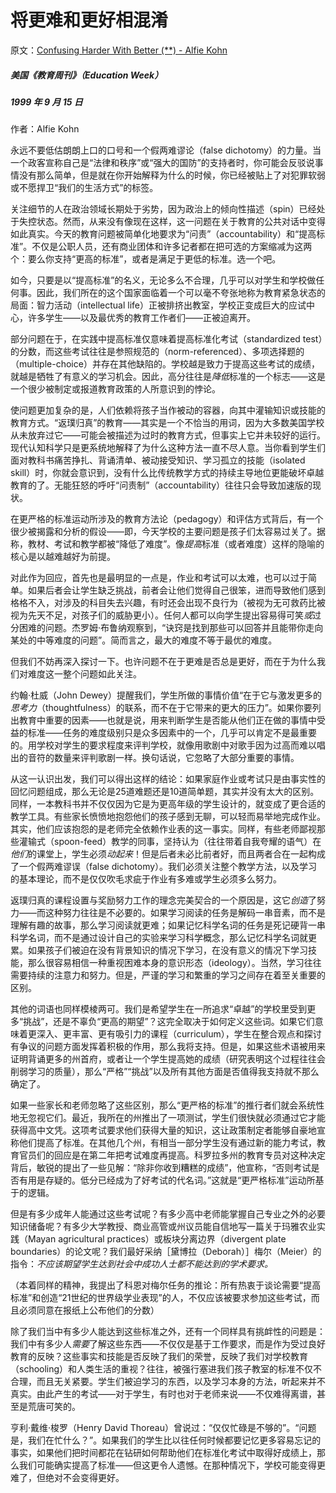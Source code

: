 # 将更难和更好相混淆

原文：[Confusing Harder With Better (**) - Alfie Kohn](https://www.alfiekohn.org/article/confusing-harder-better/)

##### 美国《教育周刊》（Education Week）

##### 1999 年 9 月 15 日

作者：Alfie Kohn

永远不要低估朗朗上口的口号和一个假两难谬论（false dichotomy）的力量。当一个政客宣称自己是“法律和秩序”或“强大的国防”的支持者时，你可能会反驳说事情没有那么简单，但是就在你开始解释为什么的时候，你已经被贴上了对犯罪软弱或不愿捍卫“我们的生活方式”的标签。

关注细节的人在政治领域长期处于劣势，因为政治上的倾向性描述（spin）已经处于失控状态。然而，从来没有像现在这样，这一问题在关于教育的公共对话中变得如此真实。今天的教育问题被简单化地要求为“问责”（accountability）和“提高标准”。不仅是公职人员，还有商业团体和许多记者都在把可选的方案缩减为这两个：要么你支持“更高的标准”，或者是满足于更低的标准。选一个吧。

如今，只要是以“提高标准”的名义，无论多么不合理，几乎可以对学生和学校做任何事。因此，我们所在的这个国家面临着一个可以毫不夸张地称为教育紧急状态的局面：智力活动（intellectual life）正被排挤出教室，学校正变成巨大的应试中心，许多学生——以及最优秀的教育工作者们——正被迫离开。

部分问题在于，在实践中提高标准仅意味着提高标准化考试（standardized test）的分数，而这些考试往往是参照规范的（norm-referenced）、多项选择题的（multiple-choice）并存在其他缺陷的。学校越是致力于提高这些考试的成绩，就越是牺牲了有意义的学习机会。因此，高分往往是*降低*标准的一个标志——这是一个很少被制定或报道教育政策的人所意识到的悖论。

使问题更加复杂的是，人们依赖将孩子当作被动的容器，向其中灌输知识或技能的教育方式。“返璞归真”的教育——其实是一个不恰当的用词，因为大多数美国学校从未放弃过它——可能会被描述为过时的教育方式，但事实上它并未较好的运行。现代认知科学只是更系统地解释了为什么这种方法一直不尽人意。当你看到学生们面对教科书痛苦挣扎、背诵清单、被动接受知识、学习孤立的技能（isolated skill）时，你就会意识到，没有什么比传统教学方式的持续主导地位更能破坏卓越教育的了。无能狂怒的呼吁“问责制”（accountability）往往只会导致加速版的现状。

在更严格的标准运动所涉及的教育方法论（pedagogy）和评估方式背后，有一个很少被揭露和分析的假设——即，今天学校的主要问题是孩子们太容易过关了。据称，教材、考试和教学都被“降低了难度”。像*提高*标准（或者难度）这样的隐喻的核心是以越难越好为前提。

对此作为回应，首先也是最明显的一点是，作业和考试可以太难，也可以过于简单。如果后者会让学生缺乏挑战，前者会让他们觉得自己很笨，进而导致他们感到格格不入，对涉及的科目失去兴趣，有时还会出现不良行为（被视为无可救药比被视为先天不足，对孩子们的威胁更小）。任何人都可以向学生提出容易得可笑*或*过分困难的问题。杰罗姆·布鲁纳观察到，“诀窍是找到那些可以回答并且能带你走向某处的中等难度的问题”。简而言之，最大的难度不等于最优的难度。

但我们不妨再深入探讨一下。也许问题不在于更难是否总是更好，而在于为什么我们对难度这一整个问题如此关注。

约翰·杜威（John Dewey）提醒我们，学生所做的事情价值“在于它与激发更多的*思考力*（thoughtfulness）的联系，而不在于它带来的更大的压力”。如果你要列出教育中重要的因素——也就是说，用来判断学生是否能从他们正在做的事情中受益的标准——任务的难度级别只是众多因素中的一个，几乎可以肯定不是最重要的。用学校对学生的要求程度来评判学校，就像用歌剧中对歌手因为过高而难以唱出的音符的数量来评判歌剧一样。换句话说，它忽略了大部分重要的事情。

从这一认识出发，我们可以得出这样的结论：如果家庭作业或考试只是由事实性的回忆问题组成，那么无论是25道难题还是10道简单题，其实并没有太大的区别。同样，一本教科书并不仅仅因为它是为更高年级的学生设计的，就变成了更合适的教学工具。有些家长愤愤地抱怨他们的孩子感到无聊，可以轻而易举地完成作业。其实，他们应该抱怨的是老师完全依赖作业表的这一事实。同样，有些老师鄙视那些灌输式（spoon-feed）教学的同事，坚持认为（往往带着自我夸耀的语气）在*他们*的课堂上，学生必须*动起来*！但是后者未必比前者好，而且两者合在一起构成了一个假两难谬误（false dichotomy）。我们必须关注整个教学方法，以及学习的基本理论，而不是仅仅吹毛求疵于作业有多难或学生必须多么努力。

返璞归真的课程设置与奖励努力工作的理念完美契合的一个原因是，这它*创造*了努力——而这种努力往往是不必要的。如果学习阅读的任务是解码一串音素，而不是理解有趣的故事，那么学习阅读就更难；如果记忆科学名词的任务是死记硬背一串科学名词，而不是通过设计自己的实验来学习科学概念，那么记忆科学名词就更累。如果孩子们被迫在没有背景知识的情况下学习，在没有意义的情况下学习技能，那么很容易相信一种重视困难本身的意识形态（ideology）。当然，学习往往需要持续的注意力和努力。但是，严谨的学习和繁重的学习之间存在着至关重要的区别。

其他的词语也同样模棱两可。我们是希望学生在一所追求“卓越”的学校里受到更多“挑战”，还是不辜负“更高的期望”？这完全取决于如何定义这些词。如果它们意味着更深入、更丰富、更有吸引力的课程（curriculum），学生在整合观点和探讨有争议的问题方面发挥着积极的作用，那么我将支持。但是，如果这些术语被用来证明背诵更多的州首府，或者让一个学生提高她的成绩（研究表明这个过程往往会削弱学习的质量），那么“严格”“挑战”以及所有其他方面是否值得我支持就不那么确定了。

如果一些家长和老师忽略了这些区别，那么“更严格的标准”的推行者们就会系统性地无忽视它们。最近，我所在的州推出了一项测试，学生们很快就必须通过它才能获得高中文凭。这项考试要求他们获得大量的知识，这让政策制定者能够自豪地宣称他们提高了标准。在其他几个州，有相当一部分学生没有通过新的能力考试，教育官员们的回应是在第二年把考试难度再提高。科罗拉多州的教育专员对这种决定背后，敏锐的提出了一些见解：“除非你收到糟糕的成绩”，他宣称，“否则考试是否有用是存疑的。低分已经成为了好考试的代名词。”这就是“更严格标准”运动所基于的逻辑。

但是有多少成年人能通过这些考试呢？有多少高中老师能掌握自己专业之外的必要知识储备呢？有多少大学教授、商业高管或州议员能自信地写一篇关于玛雅农业实践（Mayan agricultural practices）或板块分离边界（divergent plate boundaries）的论文呢？我们最好采纳［黛博拉（Deborah）］梅尔（Meier）的指令：*不应该期望学生达到社会中成功人士都不能达到的学术要求。*

（本着同样的精神，我提出了科恩对梅尔任务的推论：所有热衷于谈论需要“提高标准”和创造“21世纪的世界级学业表现”的人，不仅应该被要求参加这些考试，而且必须同意在报纸上公布他们的分数）

除了我们当中有多少人能达到这些标准之外，还有一个同样具有挑衅性的问题是：我们中有多少人*需要*了解这些东西——不仅仅是基于工作要求，而是作为受过良好教育的反映？这些事实和技能是否反映了我们的荣誉，反映了我们对学校教育（schooling）和人类生活的重视？往往，被强行塞进我们孩子教室的标准不仅不合理，而且无关紧要。学生们被迫学习的东西，以及学习本身的方法，听起来并不真实。由此产生的考试——对于学生，有时也对于老师来说——不仅难得离谱，甚至是荒唐可笑的。

亨利·戴维·梭罗（Henry David Thoreau）曾说过：“仅仅忙碌是不够的”。“问题是，我们在忙什么？”。如果我们的学生比以往任何时候都要记忆更多容易忘记的事实，如果他们把时间都花在钻研如何帮助他们在标准化考试中取得好成绩上，那么我们可能确实提高了标准——但这更令人遗憾。在那种情况下，学校可能变得更难了，但绝对不会变得更好。